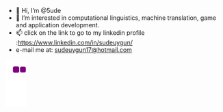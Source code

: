 - 👋 Hi, I’m @5ude
- 👀 I’m interested in computational linguistics, machine translation, game and application development.
- 📫 click on the link to go to my linkedin profile :https://www.linkedin.com/in/sudeuygun/
- e-mail me at: sudeuygun17@hotmail.com

![snake gif](https://github.com/5ude/5ude/blob/output/github-contribution-grid-snake.gif)
